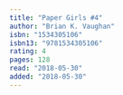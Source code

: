 ```yaml
---
title: "Paper Girls #4"
author: "Brian K. Vaughan"
isbn: "1534305106"
isbn13: "9781534305106"
rating: 4
pages: 128
read: "2018-05-30"
added: "2018-05-30"
---
```


